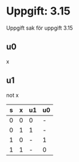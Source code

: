 # Uppgift: 3.15 
Uppgift sak för uppgift 3.15 
## u0
x
## u1
not x

|s|x|u1|u0|
|-|-|-|-|
|0|0|0|-|
|0|1|1|-|
|1|0|-|1|
|1|1|-|0|
